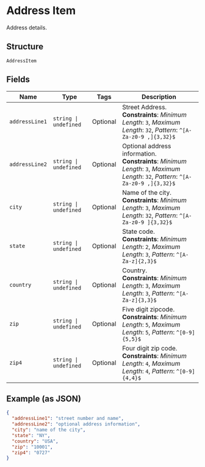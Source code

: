
# Address Item

Address details.

## Structure

`AddressItem`

## Fields

| Name | Type | Tags | Description |
|  --- | --- | --- | --- |
| `addressLine1` | `string \| undefined` | Optional | Street Address.<br>**Constraints**: *Minimum Length*: `3`, *Maximum Length*: `32`, *Pattern*: `^[A-Za-z0-9 ,]{3,32}$` |
| `addressLine2` | `string \| undefined` | Optional | Optional address information.<br>**Constraints**: *Minimum Length*: `3`, *Maximum Length*: `32`, *Pattern*: `^[A-Za-z0-9 ,]{3,32}$` |
| `city` | `string \| undefined` | Optional | Name of the city.<br>**Constraints**: *Minimum Length*: `3`, *Maximum Length*: `32`, *Pattern*: `^[A-Za-z0-9 ]{3,32}$` |
| `state` | `string \| undefined` | Optional | State code.<br>**Constraints**: *Minimum Length*: `2`, *Maximum Length*: `3`, *Pattern*: `^[A-Za-z]{2,3}$` |
| `country` | `string \| undefined` | Optional | Country.<br>**Constraints**: *Minimum Length*: `3`, *Maximum Length*: `3`, *Pattern*: `^[A-Za-z]{3,3}$` |
| `zip` | `string \| undefined` | Optional | Five digit zipcode.<br>**Constraints**: *Minimum Length*: `5`, *Maximum Length*: `5`, *Pattern*: `^[0-9]{5,5}$` |
| `zip4` | `string \| undefined` | Optional | Four digit zip code.<br>**Constraints**: *Minimum Length*: `4`, *Maximum Length*: `4`, *Pattern*: `^[0-9]{4,4}$` |

## Example (as JSON)

```json
{
  "addressLine1": "street number and name",
  "addressLine2": "optional address information",
  "city": "name of the city",
  "state": "NY",
  "country": "USA",
  "zip": "10001",
  "zip4": "0727"
}
```

